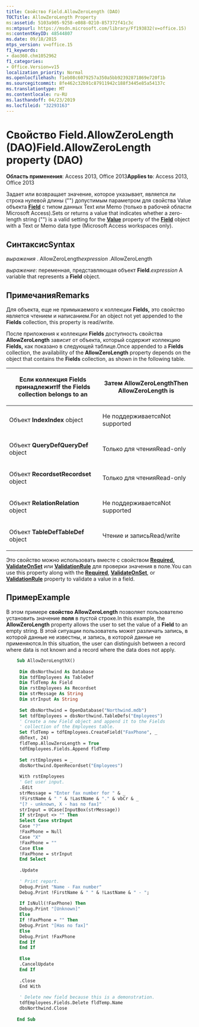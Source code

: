 ```yaml
---
title: Свойство Field.AllowZeroLength (DAO)
TOCTitle: AllowZeroLength Property
ms:assetid: 5103a905-9258-e088-0210-857372f41c3c
ms:mtpsurl: https://msdn.microsoft.com/library/Ff193832(v=office.15)
ms:contentKeyID: 48544807
ms.date: 09/18/2015
mtps_version: v=office.15
f1_keywords:
- dao360.chm1052962
f1_categories:
- Office.Version=v15
localization_priority: Normal
ms.openlocfilehash: f1eb08c6079257a350a5bb92392871869e720f1b
ms.sourcegitcommit: 8fe462c32b91c87911942c188f3445e85a54137c
ms.translationtype: MT
ms.contentlocale: ru-RU
ms.lasthandoff: 04/23/2019
ms.locfileid: "32293163"
---
```

# <a name="fieldallowzerolength-property-dao"></a><span data-ttu-id="57383-102">Свойство Field.AllowZeroLength (DAO)</span><span class="sxs-lookup"><span data-stu-id="57383-102">Field.AllowZeroLength property (DAO)</span></span>

<span data-ttu-id="57383-103">**Область применения**: Access 2013, Office 2013</span><span class="sxs-lookup"><span data-stu-id="57383-103">**Applies to**: Access 2013, Office 2013</span></span>

<span data-ttu-id="57383-104">Задает или возвращает значение, которое указывает, является ли строка нулевой **[](field-value-property-dao.md)** длины ("") допустимым параметром для свойства Value объекта **[Field](field-object-dao.md)** с типом данных Text или Memo (только в рабочей области Microsoft Access).</span><span class="sxs-lookup"><span data-stu-id="57383-104">Sets or returns a value that indicates whether a zero-length string ("") is a valid setting for the **[Value](field-value-property-dao.md)** property of the **[Field](field-object-dao.md)** object with a Text or Memo data type (Microsoft Access workspaces only).</span></span>

## <a name="syntax"></a><span data-ttu-id="57383-105">Синтаксис</span><span class="sxs-lookup"><span data-stu-id="57383-105">Syntax</span></span>

<span data-ttu-id="57383-106">*выражения* . AllowZeroLength</span><span class="sxs-lookup"><span data-stu-id="57383-106">*expression* .AllowZeroLength</span></span>

<span data-ttu-id="57383-107">*выражение*: переменная, представляющая объект **Field**.</span><span class="sxs-lookup"><span data-stu-id="57383-107">*expression* A variable that represents a **Field** object.</span></span>

## <a name="remarks"></a><span data-ttu-id="57383-108">Примечания</span><span class="sxs-lookup"><span data-stu-id="57383-108">Remarks</span></span>

<span data-ttu-id="57383-109">Для объекта, еще не примыкаемого к коллекции **Fields,** это свойство является чтением и написанием.</span><span class="sxs-lookup"><span data-stu-id="57383-109">For an object not yet appended to the **Fields** collection, this property is read/write.</span></span>

<span data-ttu-id="57383-110">После приложения к коллекции **Fields** доступность свойства **AllowZeroLength** зависит от объекта, который содержит коллекцию **Fields,** как показано в следующей таблице.</span><span class="sxs-lookup"><span data-stu-id="57383-110">Once appended to a **Fields** collection, the availability of the **AllowZeroLength** property depends on the object that contains the **Fields** collection, as shown in the following table.</span></span>

<table>
<colgroup>
<col style="width: 50%" />
<col style="width: 50%" />
</colgroup>
<thead>
<tr class="header">
<th><p><span data-ttu-id="57383-111">Если коллекция Fields принадлежит</span><span class="sxs-lookup"><span data-stu-id="57383-111">If the Fields collection belongs to an</span></span></p></th>
<th><p><span data-ttu-id="57383-112">Затем AllowZeroLength</span><span class="sxs-lookup"><span data-stu-id="57383-112">Then AllowZeroLength is</span></span></p></th>
</tr>
</thead>
<tbody>
<tr class="odd">
<td><p><span data-ttu-id="57383-113">Объект <strong>Index</strong></span><span class="sxs-lookup"><span data-stu-id="57383-113"><strong>Index</strong> object</span></span></p></td>
<td><p><span data-ttu-id="57383-114">Не поддерживается</span><span class="sxs-lookup"><span data-stu-id="57383-114">Not supported</span></span></p></td>
</tr>
<tr class="even">
<td><p><span data-ttu-id="57383-115">Объект <strong>QueryDef</strong></span><span class="sxs-lookup"><span data-stu-id="57383-115"><strong>QueryDef</strong> object</span></span></p></td>
<td><p><span data-ttu-id="57383-116">Только для чтения</span><span class="sxs-lookup"><span data-stu-id="57383-116">Read-only</span></span></p></td>
</tr>
<tr class="odd">
<td><p><span data-ttu-id="57383-117">Объект <strong>Recordset</strong></span><span class="sxs-lookup"><span data-stu-id="57383-117"><strong>Recordset</strong> object</span></span></p></td>
<td><p><span data-ttu-id="57383-118">Только для чтения</span><span class="sxs-lookup"><span data-stu-id="57383-118">Read-only</span></span></p></td>
</tr>
<tr class="even">
<td><p><span data-ttu-id="57383-119">Объект <strong>Relation</strong></span><span class="sxs-lookup"><span data-stu-id="57383-119"><strong>Relation</strong> object</span></span></p></td>
<td><p><span data-ttu-id="57383-120">Не поддерживается</span><span class="sxs-lookup"><span data-stu-id="57383-120">Not supported</span></span></p></td>
</tr>
<tr class="odd">
<td><p><span data-ttu-id="57383-121">Объект <strong>TableDef</strong></span><span class="sxs-lookup"><span data-stu-id="57383-121"><strong>TableDef</strong> object</span></span></p></td>
<td><p><span data-ttu-id="57383-122">Чтение и запись</span><span class="sxs-lookup"><span data-stu-id="57383-122">Read/write</span></span></p></td>
</tr>
</tbody>
</table>


<span data-ttu-id="57383-123">Это свойство можно использовать вместе с свойством **[Required,](field-required-property-dao.md)** **[ValidateOnSet](field-validateonset-property-dao.md)** или **[ValidationRule](field-validationrule-property-dao.md)** для проверки значения в поле.</span><span class="sxs-lookup"><span data-stu-id="57383-123">You can use this property along with the **[Required](field-required-property-dao.md)**, **[ValidateOnSet](field-validateonset-property-dao.md)**, or **[ValidationRule](field-validationrule-property-dao.md)** property to validate a value in a field.</span></span>

## <a name="example"></a><span data-ttu-id="57383-124">Пример</span><span class="sxs-lookup"><span data-stu-id="57383-124">Example</span></span>

<span data-ttu-id="57383-125">В этом примере **свойство AllowZeroLength** позволяет пользователю установить значение **поля** в пустой строке.</span><span class="sxs-lookup"><span data-stu-id="57383-125">In this example, the **AllowZeroLength** property allows the user to set the value of a **Field** to an empty string.</span></span> <span data-ttu-id="57383-126">В этой ситуации пользователь может различать запись, в которой данные не известны, и запись, в которой данные не применяются.</span><span class="sxs-lookup"><span data-stu-id="57383-126">In this situation, the user can distinguish between a record where data is not known and a record where the data does not apply.</span></span>

```vb
    Sub AllowZeroLengthX() 
     
     Dim dbsNorthwind As Database 
     Dim tdfEmployees As TableDef 
     Dim fldTemp As Field 
     Dim rstEmployees As Recordset 
     Dim strMessage As String 
     Dim strInput As String 
     
     Set dbsNorthwind = OpenDatabase("Northwind.mdb") 
     Set tdfEmployees = dbsNorthwind.TableDefs("Employees") 
     ' Create a new Field object and append it to the Fields 
     ' collection of the Employees table. 
     Set fldTemp = tdfEmployees.CreateField("FaxPhone", _ 
     dbText, 24) 
     fldTemp.AllowZeroLength = True 
     tdfEmployees.Fields.Append fldTemp 
     
     Set rstEmployees = _ 
     dbsNorthwind.OpenRecordset("Employees") 
     
     With rstEmployees 
     ' Get user input. 
     .Edit 
     strMessage = "Enter fax number for " & _ 
     !FirstName & " " & !LastName & "." & vbCr & _ 
     "[? - unknown, X - has no fax]" 
     strInput = UCase(InputBox(strMessage)) 
     If strInput <> "" Then 
     Select Case strInput 
     Case "?" 
     !FaxPhone = Null 
     Case "X" 
     !FaxPhone = "" 
     Case Else 
     !FaxPhone = strInput 
     End Select 
     
     .Update 
     
     ' Print report. 
     Debug.Print "Name - Fax number" 
     Debug.Print !FirstName & " " & !LastName & " - "; 
     
     If IsNull(!FaxPhone) Then 
     Debug.Print "[Unknown]" 
     Else 
     If !FaxPhone = "" Then 
     Debug.Print "[Has no fax]" 
     Else 
     Debug.Print !FaxPhone 
     End If 
     End If 
     
     Else 
     .CancelUpdate 
     End If 
     
     .Close 
     End With 
     
     ' Delete new field because this is a demonstration. 
     tdfEmployees.Fields.Delete fldTemp.Name 
     dbsNorthwind.Close 
     
    End Sub
```

